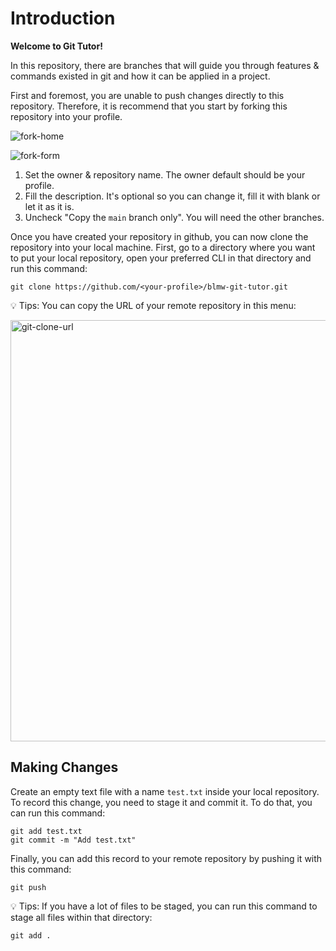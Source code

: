 # Introduction

**Welcome to Git Tutor!**

In this repository, there are branches that will guide you through features & commands existed in git and how it can be applied in a project.

First and foremost, you are unable to push changes directly to this repository. Therefore, it is recommend that you start by forking this repository into your profile.

![fork-home](https://github.com/user-attachments/assets/298e4f44-d937-4632-a72b-7cae5200b686)

![fork-form](https://github.com/user-attachments/assets/fe84bf58-1305-497d-b9d0-20f515a5d549)

1. Set the owner & repository name. The owner default should be your profile.
2. Fill the description. It's optional so you can change it, fill it with blank or let it as it is.
3. Uncheck "Copy the `main` branch only". You will need the other branches.

Once you have created your repository in github, you can now clone the repository into your local machine. First, go to a directory where you want to put your local repository, open your preferred CLI in that directory and run this command:

```console
git clone https://github.com/<your-profile>/blmw-git-tutor.git
```

💡 Tips: You can copy the URL of your remote repository in this menu:

<img width="674" alt="git-clone-url" src="https://github.com/user-attachments/assets/38798851-edb9-4ab1-82bf-eeba67843d2c">

## Making Changes

Create an empty text file with a name `test.txt` inside your local repository. To record this change, you need to stage it and commit it. To do that, you can run this command:

```console
git add test.txt
git commit -m "Add test.txt"
```

Finally, you can add this record to your remote repository by pushing it with this command:

```console
git push
```

💡 Tips: If you have a lot of files to be staged, you can run this command to stage all files within that directory:

```console
git add .
```
